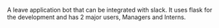 A leave application bot that can be integrated with slack. It uses flask for the development and has 2 major users, Managers and Interns.
